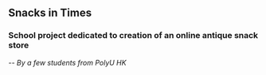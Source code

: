 ## Snacks in Times
### School project dedicated to creation of an online antique snack store
*-- By a few students from PolyU HK*

